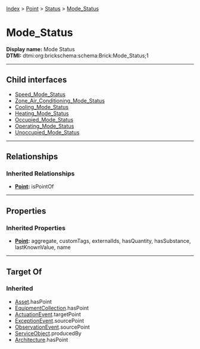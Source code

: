 [Index](../../../Index.md) > [Point](../../Point.md) > [Status](../Status.md) > [Mode_Status](#)
# Mode_Status

**Display name:** Mode Status<br />
**DTMI:** dtmi:org:brickschema:schema:Brick:Mode_Status;1

---

## Child interfaces
* [Speed_Mode_Status](../Speed_Status/Speed_Mode_Status.md)
* [Zone_Air_Conditioning_Mode_Status](Zone_Air_Conditioning_Mode_Status.md)
* [Cooling_Mode_Status](Cooling_Mode_Status/Cooling_Mode_Status.md)
* [Heating_Mode_Status](Heating_Mode_Status/Heating_Mode_Status.md)
* [Occupied_Mode_Status](Occupied_Mode_Status/Occupied_Mode_Status.md)
* [Operating_Mode_Status](Operating_Mode_Status/Operating_Mode_Status.md)
* [Unoccupied_Mode_Status](Unoccupied_Mode_Status/Unoccupied_Mode_Status.md)

---

## Relationships

### Inherited Relationships
* **[Point](../../Point.md):** isPointOf

---

## Properties

### Inherited Properties
* **[Point](../../Point.md):** aggregate, customTags, externalIds, hasQuantity, hasSubstance, lastKnownValue, name

---

## Target Of
### Inherited
* [Asset](../../../Asset/Asset.md).hasPoint
* [EquipmentCollection](../../../Collection/EquipmentCollection.md).hasPoint
* [ActuationEvent](../../../Event/PointEvent/ActuationEvent.md).targetPoint
* [ExceptionEvent](../../../Event/PointEvent/ExceptionEvent.md).sourcePoint
* [ObservationEvent](../../../Event/PointEvent/ObservationEvent.md).sourcePoint
* [ServiceObject](../../../Information/ServiceObject/ServiceObject.md).producedBy
* [Architecture](../../../Space/Architecture/Architecture.md).hasPoint
